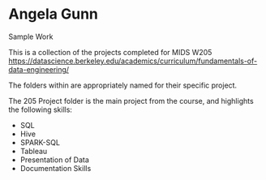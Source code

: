# Angela Gunn
Sample Work

This is a collection of the projects completed for MIDS W205 https://datascience.berkeley.edu/academics/curriculum/fundamentals-of-data-engineering/

The folders within are appropriately named for their specific project.

The 205 Project folder is the main project from the course, and highlights the following skills:
* SQL
* Hive
* SPARK-SQL
* Tableau
* Presentation of Data
* Documentation Skills

